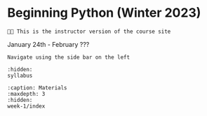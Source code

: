 # Beginning Python (Winter 2023)

```{important}
🧑‍🏫 This is the instructor version of the course site
```

January 24th - February ???

```{tip}
Navigate using the side bar on the left
```

<!-- Defines the side bar -->

```{toctree}
:hidden:
syllabus
```

```{toctree}
:caption: Materials
:maxdepth: 3
:hidden:
week-1/index
```

<!-- ```{toctree}
:caption: Useful Links
:hidden:
Future Coder (interactive tutorials) <https://futurecoder.io>
Learning Python 3 (textbook) <http://openbookproject.net/thinkcs/python/english3e/>
``` -->
